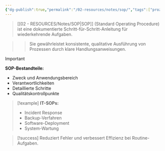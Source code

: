 ```yaml
---
{"dg-publish":true,"permalink":"/02-resources/notes/sop/","tags":["prozesse/standardisierung","qualitaetsmanagement/verfahren"],"noteIcon":"","updated":"2025-09-16T23:41:26.000+02:00"}
---
```



>[[02 - RESOURCES/Notes/SOP\|SOP]] (Standard Operating Procedure) ist eine dokumentierte Schritt-für-Schritt-Anleitung für wiederkehrende Aufgaben.

>>Sie gewährleistet konsistente, qualitative Ausführung von Prozessen durch klare Handlungsanweisungen.

>[!important] 
>**SOP-Bestandteile:**
>- Zweck und Anwendungsbereich
>- Verantwortlichkeiten
>- Detaillierte Schritte
>- Qualitätskontrollpunkte

>[!example] 
>**IT-SOPs:**
>- Incident Response
>- Backup-Verfahren
>- Software-Deployment
>- System-Wartung

>[!success] 
>Reduziert Fehler und verbessert Effizienz bei Routine-Aufgaben.